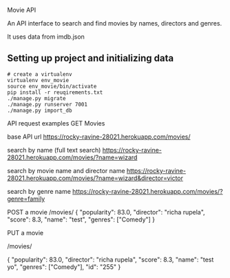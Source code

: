 Movie API

An API interface to search and find movies by names, directors and genres.

It uses data from imdb.json

## Setting up project and initializing data
```
# create a virtualenv 
virtualenv env_movie
source env_movie/bin/activate
pip install -r reuqirements.txt
./manage.py migrate
./manage.py runserver 7001
./manage.py import_db
```


API request examples
GET Movies

base API url
https://rocky-ravine-28021.herokuapp.com/movies/

search by name (full text search)
https://rocky-ravine-28021.herokuapp.com/movies/?name=wizard

search by movie name and director name
https://rocky-ravine-28021.herokuapp.com/movies/?name=wizard&director=victor

search by genre name
https://rocky-ravine-28021.herokuapp.com/movies/?genre=family


POST a movie
/movies/
  {
    "popularity": 83.0,
    "director": "richa rupela",
    "score": 8.3,
    "name": "test",
    "genres": ["Comedy"]
  }

PUT a movie

/movies/

  {
    "popularity": 83.0,
    "director": "richa rupela",
    "score": 8.3,
    "name": "test yo",
    "genres": ["Comedy"],
    "id": "255"
  }


